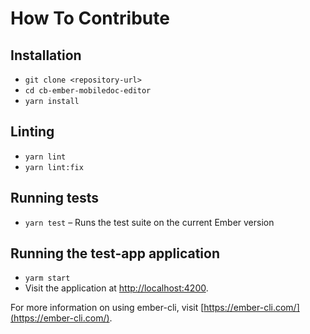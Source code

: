 # How To Contribute

## Installation

* `git clone <repository-url>`
* `cd cb-ember-mobiledoc-editor`
* `yarn install`

## Linting

* `yarn lint`
* `yarn lint:fix`

## Running tests

* `yarn test` – Runs the test suite on the current Ember version

## Running the test-app application

* `yarm start`
* Visit the application at [http://localhost:4200](http://localhost:4200).

For more information on using ember-cli, visit [https://ember-cli.com/](https://ember-cli.com/).
